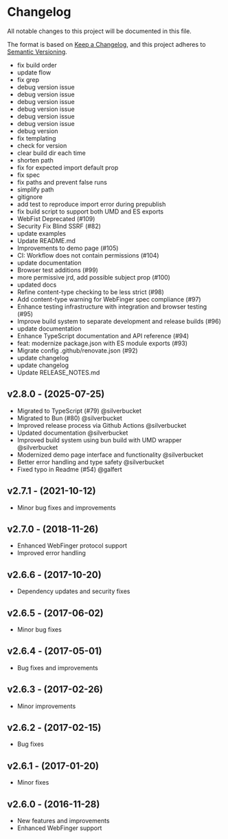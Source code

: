 # Changelog

All notable changes to this project will be documented in this file.

The format is based on [Keep a Changelog](https://keepachangelog.com/en/1.0.0/), and this project adheres to [Semantic Versioning](https://semver.org/spec/v2.0.0.html).


- fix build order
- update flow
- fix grep
- debug version issue
- debug version issue
- debug version issue
- debug version issue
- debug version issue
- debug version issue
- debug version
- fix templating
- check for version
- clear build dir each time
- shorten path
- fix for expected import default prop
- fix spec
- fix paths and prevent false runs
- simplify path
- gitignore
- add test to reproduce import error during prepublish
- fix build script to support both UMD and ES exports
- WebFist Deprecated (#109)
- Security Fix Blind SSRF (#82)
- update examples
- Update README.md
- Improvements to demo page (#105)
- CI: Workflow does not contain permissions (#104)
- update documentation
- Browser test additions (#99)
- more permissive jrd, add possible subject prop (#100)
- updated docs
- Refine content-type checking to be less strict (#98)
- Add content-type warning for WebFinger spec compliance (#97)
- Enhance testing infrastructure with integration and browser testing (#95)
- Improve build system to separate development and release builds (#96)
- update documentation
- Enhance TypeScript documentation and API reference (#94)
- feat: modernize package.json with ES module exports (#93)
- Migrate config .github/renovate.json (#92)
- update changelog
- update changelog
- Update RELEASE_NOTES.md



## v2.8.0 - (2025-07-25)

- Migrated to TypeScript (#79) @silverbucket
- Migrated to Bun (#80) @silverbucket
- Improved release process via Github Actions @silverbucket
- Updated documentation @silverbucket
- Improved build system using bun build with UMD wrapper @silverbucket
- Modernized demo page interface and functionality @silverbucket
- Better error handling and type safety @silverbucket
- Fixed typo in Readme (#54) @galfert

## v2.7.1 - (2021-10-12)

- Minor bug fixes and improvements

## v2.7.0 - (2018-11-26)

- Enhanced WebFinger protocol support
- Improved error handling

## v2.6.6 - (2017-10-20)

- Dependency updates and security fixes

## v2.6.5 - (2017-06-02)

- Minor bug fixes

## v2.6.4 - (2017-05-01)

- Bug fixes and improvements

## v2.6.3 - (2017-02-26)

- Minor improvements

## v2.6.2 - (2017-02-15)

- Bug fixes

## v2.6.1 - (2017-01-20)

- Minor fixes

## v2.6.0 - (2016-11-28)

- New features and improvements
- Enhanced WebFinger support
